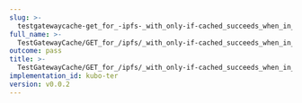 ```yaml
---
slug: >-
  testgatewaycache-get_for_-ipfs-_with_only-if-cached_succeeds_when_in_local_datastore
full_name: >-
  TestGatewayCache/GET_for_/ipfs/_with_only-if-cached_succeeds_when_in_local_datastore
outcome: pass
title: >-
  TestGatewayCache/GET_for_/ipfs/_with_only-if-cached_succeeds_when_in_local_datastore
implementation_id: kubo-ter
version: v0.0.2
---
```


